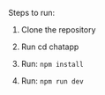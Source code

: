 Steps to run:

1. Clone the repository

2. Run cd chatapp

3. Run:
   `npm install`

4. Run:
   `npm run dev`
